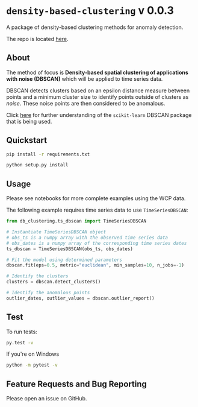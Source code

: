 # `density-based-clustering` v 0.0.3

A package of density-based clustering methods for anomaly detection.

The repo is located [here](https://github.com/schnappv/density-based-clustering).

## About

The method of focus is __Density-based spatial clustering of applications with noise (DBSCAN)__ which will be applied to time series data.

DBSCAN detects clusters based on an epsilon distance measure between points and a minimum cluster size to identify points outside of clusters as _noise_. These noise points are then considered to be anomalous.

Click [here](https://scikit-learn.org/stable/modules/generated/sklearn.cluster.DBSCAN.html) for further understanding of the `scikit-learn` DBSCAN package that is being used.

## Quickstart

```bash
pip install -r requirements.txt

python setup.py install
```

## Usage

Please see notebooks for more complete examples using the WCP data.

The following example requires time series data to use `TimeSeriesDBSCAN`:

```python
from db_clustering.ts_dbscan import TimeSeriesDBSCAN

# Instantiate TimeSeriesDBSCAN object
# obs_ts is a numpy array with the observed time series data
# obs_dates is a numpy array of the corresponding time series dates
ts_dbscan = TimeSeriesDBSCAN(obs_ts, obs_dates)

# Fit the model using determined parameters
dbscan.fit(eps=0.5, metric="euclidean", min_samples=10, n_jobs=-1)

# Identify the clusters
clusters = dbscan.detect_clusters()

# Identify the anomalous points
outlier_dates, outlier_values = dbscan.outlier_report()
```

## Test

To run tests: 

```bash
py.test -v
```

If you're on Windows

```bash
python -m pytest -v
```

## Feature Requests and Bug Reporting

Please open an issue on GitHub.
